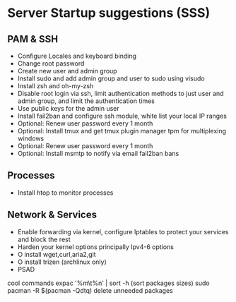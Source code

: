 Server Startup suggestions (SSS) 
===========================================
PAM & SSH
---------
* Configure Locales and keyboard binding
* Change root password
* Create new user and admin group 
* Install sudo and add admin group and user to sudo using visudo
* Install zsh and oh-my-zsh
* Disable root login via ssh, limit authentication methods to just user and admin group, and limit the authentication times 
* Use public keys for the admin user
* Install fail2ban and configure ssh module, white list your local IP ranges
* Optional: Renew user password every 1 month
* Optional: Install tmux and get tmux plugin manager tpm for multiplexing windows
* Optional: Renew user password every 1 month
* Optional: Install msmtp to notify via email fail2ban bans 

Processes
---------
* Install htop to monitor processes

Network & Services
------------------
* Enable forwarding via kernel, configure Iptables to protect your services and block the rest
* Harden your kernel options principally Ipv4-6 options
* O install wget,curl,aria2,git
* O install trizen (archlinux only)
* PSAD 


cool commands expac '%m\t%n' | sort -h (sort packages sizes)
sudo pacman -R $(pacman -Qdtq) delete unneeded packages
